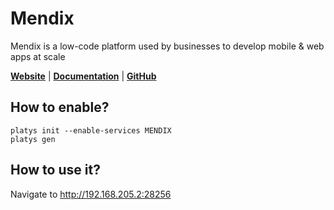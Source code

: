 # Mendix

Mendix is a low-code platform used by businesses to develop mobile & web apps at scale

**[Website](https://www.mendix.com/)** | **[Documentation](https://docs.mendix.com/)** | **[GitHub](https://github.com/mendix/docker-mendix-buildpack)**

## How to enable?

```
platys init --enable-services MENDIX
platys gen
```

## How to use it?

Navigate to <http://192.168.205.2:28256>